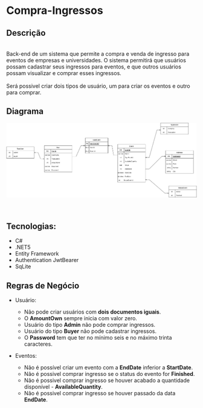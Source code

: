 # Compra-Ingressos

## Descrição

</br>
​
Back-end de um sistema que permite a compra e venda de ingresso para eventos de empresas e universidades. O sistema permitirá que usuários possam cadastrar seus ingressos para eventos,
e que outros usuários possam visualizar e comprar esses ingressos.
​</br>
​</br>
Será possivel criar dois tipos de usuário, um para criar os eventos e outro para comprar.

</br>

## Diagrama

![diagram_er](./assets/diagram.png)

</br>

## Tecnologias:

- C#
- .NET5
- Entity Framework
- Authentication JwtBearer
- SqLite

## Regras de Negócio

- Usuário:

  - Não pode criar usuários com **dois documentos iguais**.
  - O **AmountOwn** sempre inicia com valor zero.
  - Usuário do tipo **Admin** não pode comprar ingressos.
  - Usuário do tipo **Buyer** não pode cadastrar ingressos.
  - O **Password** tem que ter no mínimo seis e no máximo trinta caracteres.

- Eventos:
  - Não é possível criar um evento com a **EndDate** inferior a **StartDate**.
  - Não é possivel comprar ingresso se o status do evento for **Finished**.
  - Não é possivel comprar ingresso se houver acabado a quantidade disponível - **AvailableQuantity**.
  - Não é possivel comprar ingresso se houver passado da data **EndDate**.
